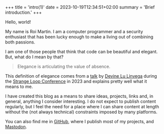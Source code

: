 +++
title = 'intro(1)'
date = 2023-10-19T12:34:51+02:00
summary = 'Brief introduction.'
+++

Hello, world!

My name is Roi Martin. I am a computer programmer and a security
enthusiast that has been lucky enough to make a living out of
combining both passions.

I am one of those people that think that code can be beautiful and
elegant. But, what do I mean by that?

> Elegance is articulating the value of absence.

This definition of elegance comes from a [talk] by [Devine Lu Linvega]
during the [Strange Loop Conference] in 2023 and explains pretty well
what it means to me.

I have created this blog as a means to share ideas, projects, links
and, in general, anything I consider interesting. I do not expect to
publish content regularly, but I feel the need for a place where I can
share content at length without the (not always technical) constraints
imposed by many platforms.

You can also find me in [GitHub], where I publish most of my projects,
and [Mastodon].


[talk]: https://youtu.be/T3u7bGgVspM
[Strange Loop Conference]: https://thestrangeloop.com/
[Devine Lu Linvega]: http://wiki.xxiivv.com/
[GitHub]: https://github.com/jroimartin
[Mastodon]: https://fosstodon.org/@jroimartin
